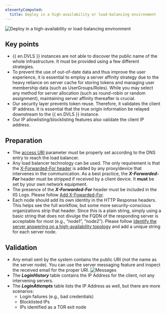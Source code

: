 ```yaml
---
eleventyComputed:
  title: Deploy in a high-availability or load-balancing environment
---
```

![Deploy in a high-availability or load-balancing environment](https://webdevolutions.azureedge.net/docs/en/kb/KB4773.png)

## Key points
* {{ en.DVLS }} instances are not able to discover the public name of the whole infrastructure. It must be provided using a few different strategies.
* To prevent the use of out-of-date data and thus improve the user experience, it is essential to employ a server affinity strategy due to the heavy reliance on server cache for storing tokens and managing user membership data (such as UserGroups/Roles). While you may select any method for server allocation (such as round-robin or random assignment), maintaining server affinity thereafter is crucial.
* Our security layer prevents token reuse. Therefore, it validates the client IP address. It is essential that the true origin information be relayed downstream to the {{ en.DVLS }} instance.
* Our IP allowlisting/blocklisting features also validate the client IP address.

## Preparation
* The [access URI](/kb/devolutions-server/knowledge-base/access-uri/) parameter must be properly set according to the DNS entry to reach the load balancer.
* Any load balancer technology can be used. The only requirement is that the [X-Forwarded-For header](/kb/devolutions-server/knowledge-base/use-x-forwarded-for/) is added by any proxy/device that intervenes in the communication. As a best practice, the ***X-Forwarded-For*** header must be stripped if received by a client device. It **must** be set by your own network equipment.
* The presence of the ***X-Forwarded-For*** header must be included in the IIS Logs. Please follow [Add X-Fowarded-For](/kb/devolutions-server/knowledge-base/add-x-forwarded-for-column-iis/).
* Each node should add its own identity in the HTTP Response headers. This helps see the full workflow, but some more security-conscious organizations strip that header. Since this is a plain string, simply using a basic string that does not divulge the FQDN of the responding server is acceptable for most (e.g., “node1”, “node2”). Please follow [Identify the server answering on a high-availability topology](/kb/devolutions-server/knowledge-base/identify-server-answering/) and add a unique string for each server node.

## Validation
* Any email sent by the system contains the public URI (not the name as the server node). You can use the server messaging feature and inspect the received email for the proper URI.
![Messages](https://webdevolutions.azureedge.net/docs/en/kb/KB2377.png)
* The ***LoginHistory*** table contains the IP Address for the client, not any intervening servers.
* The ***LoginAttempts*** table lists the IP Address as well, but there are more scenarios:
    * Login failures (e.g., bad credentials)
    * Blocklisted IPs
    * IPs identified as a TOR exit node
